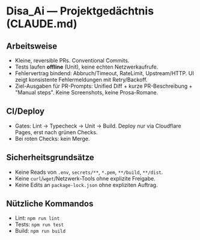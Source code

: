 # Disa_Ai — Projektgedächtnis (CLAUDE.md)

## Arbeitsweise

- Kleine, reversible PRs. Conventional Commits.
- Tests laufen **offline** (Unit), keine echten Netzwerkaufrufe.
- Fehlervertrag bindend: Abbruch/Timeout, RateLimit, Upstream/HTTP. UI zeigt konsistente Fehlermeldungen mit Retry/Backoff.
- Ziel-Ausgaben für PR-Prompts: Unified Diff + kurze PR-Beschreibung + "Manual steps". Keine Screenshots, keine Prosa-Romane.

## CI/Deploy

- Gates: Lint → Typecheck → Unit → Build. Deploy nur via Cloudflare Pages, erst nach grünen Checks.
- Bei roten Checks: kein Merge.

## Sicherheitsgrundsätze

- Keine Reads von `.env`, `secrets/**`, `*.pem`, `**/build`, `**/dist`.
- Keine `curl`/`wget`/Netzwerk-Tools ohne explizite Freigabe.
- Keine Edits an `package-lock.json` ohne expliziten Auftrag.

## Nützliche Kommandos

- Lint: `npm run lint`
- Tests: `npm run test`
- Build: `npm run build`
